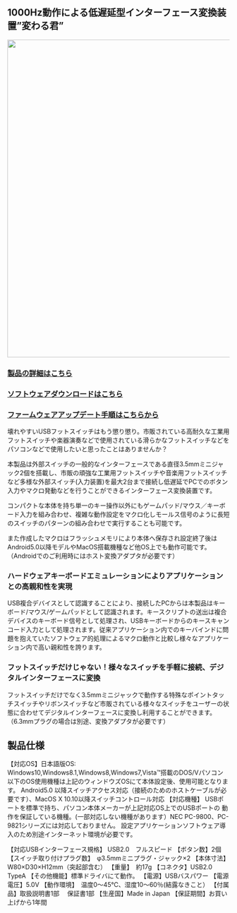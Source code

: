 ## 1000Hz動作による低遅延型インターフェース変換装置”変わる君”
<img src="https://bit-trade-one.co.jp/wp/wp-content/uploads/2016/06/7a18cbce9b2ac8c8b39d1a1fb9987708.png" width="720px">  
  
### [製品の詳細はこちら](https://bit-trade-one.co.jp/product/bitferrous/btic2/)  
### [ソフトウェアダウンロードはこちら](https://github.com/bit-trade-one/BTIC2-KawaruKun/raw/master/App/BTIC2_KawaruKun_Ver120.zip) 
### [ファームウェアアップデート手順はこちらから](https://github.com/bit-trade-one/BTIC2-KawaruKun/tree/master/FirmWare)

壊れやすいUSBフットスイッチはもう懲り懲り。市販されている高耐久な工業用フットスイッチや楽器演奏などで使用されている滑らかなフットスイッチなどをパソコンなどで使用したいと思ったことはありませんか？

本製品は外部スイッチの一般的なインターフェースである直径3.5mmミニジャック2個を搭載し、市販の頑強な工業用フットスイッチや音楽用フットスイッチなど多様な外部スイッチ(入力装置)を最大2台まで接続し低遅延でPCでのボタン入力やマクロ発動などを行うことができるインターフェース変換装置です。
 

コンパクトな本体を持ち単一のキー操作以外にもゲームパッド/マウス／キーボード入力を組み合わせ、複雑な動作設定をマクロ化しモールス信号のように長短のスイッチのパターンの組み合わせで実行することも可能です。

また作成したマクロはフラッシュメモリにより本体へ保存され設定終了後はAndroid5.0以降モデルやMacOS搭載機種など他OS上でも動作可能です。（Androidでのご利用時にはホスト変換アダプタが必要です）


### ハードウェアキーボードエミュレーションによりアプリケーションとの高親和性を実現
USB複合デバイスとして認識することにより、接続したPCからは本製品はキーボード/マウス/ゲームパッドとして認識されます。キースクリプトの送出は複合デバイスのキーボード信号として処理され、USBキーボードからのキースキャンコード入力として処理されます。従来アプリケーション内でのキーバインドに問題を抱えていたソフトウェア的処理によるマクロ動作と比較し様々なアプリケーション内で高い親和性を誇ります。


### フットスイッチだけじゃない！様々なスイッチを手軽に接続、デジタルインターフェースに変換
フットスイッチだけでなく3.5mmミニジャックで動作する特殊なポイントタッチスイッチやリボンスイッチなど市販されている様々なスイッチをユーザーの状態に合わせてデジタルインターフェースに変換し利用することができます。（6.3mmプラグの場合は別途、変換アダプタが必要です）





## 製品仕様
【対応OS】日本語版OS: Windows10,Windows8.1,Windows8,Windows7,Vista™搭載のDOS/Vパソコン
以下のOS使用機種は上記のウィンドウズOSにて本体設定後、使用可能となります。
Android5.0 以降スイッチアクセス対応（接続のためのホストケーブルが必要です）、MacOS X 10.10以降スイッチコントロール対応
【対応機種】 USBポートを標準で持ち、パソコン本体メーカーが上記対応OS上でのUSBポートの 動作を保証している機種。(一部対応しない機種があります）NEC PC-9800、PC-9821シリーズには対応しておりません。
設定アプリケーションソフトウェア導入のため別途インターネット環境が必要です。

【対応USBインターフェース規格】 USB2.0　フルスピード
【ボタン数】2個
【スイッチ取り付けプラグ数】　φ3.5mmミニプラグ・ジャック×2
【本体寸法】 W80×D30×H12mm（突起部含む）
【重量】　約17g
【コネクタ】USB2.0 TypeA
【その他機能】標準ドライバにて動作。
【電源】USBバスパワー
【電源電圧】5.0V
【動作環境】　温度0～45℃、湿度10～60％(結露なきこと）
【付属品】取扱説明書1部 　保証書1部
【生産国】Made in Japan
【保証期間】お買い上げから1年間
